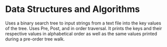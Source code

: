 # Data Structures and Algorithms

Uses a binary search tree to input strings from a text file into the key values of the tree. Uses Pre, Post, and in order traversal. It prints the keys and their respective values in alphabetical order as well as the same values printed during a pre-order tree walk.
